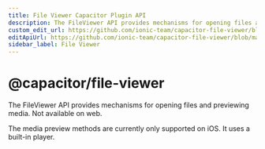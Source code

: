 ```yaml
---
title: File Viewer Capacitor Plugin API
description: The FileViewer API provides mechanisms for opening files and previewing media. Not available on web.
custom_edit_url: https://github.com/ionic-team/capacitor-file-viewer/blob/main/packages/capacitor-plugin/README.md
editApiUrl: https://github.com/ionic-team/capacitor-file-viewer/blob/main/packages/capacitor-plugin/src/definitions.ts
sidebar_label: File Viewer
---
```


# @capacitor/file-viewer

The FileViewer API provides mechanisms for opening files and previewing media. Not available on web.

The media preview methods are currently only supported on iOS. It uses a built-in player.